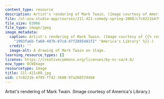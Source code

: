 ```yaml
---
content_type: resource
description: Artist's rendering of Mark Twain. (Image courtesy of America's Library.)
file: /ol-ocw-studio-app/courses/21l-421-comedy-spring-2008/c7c0221b4795ff42360897a2665744b8_21l-421s08.jpg
file_size: 63966
file_type: image/jpeg
image_metadata:
  caption: Artist's rendering of Mark Twain. (Image courtesy of {{% resource_link
    "1993fa6b-fa60-487b-87cd-d7f2895481f2" "America's Library" %}}.)
  credit: ''
  image-alt: A drawing of Mark Twain on stage.
learning_resource_types: []
license: https://creativecommons.org/licenses/by-nc-sa/4.0/
ocw_type: OCWImage
resourcetype: Image
title: 21l-421s08.jpg
uid: c7c0221b-4795-ff42-3608-97a2665744b8
---
```

Artist's rendering of Mark Twain. (Image courtesy of America's Library.)